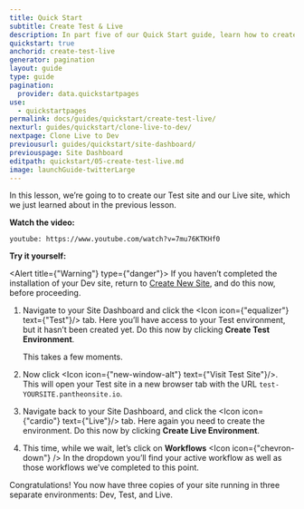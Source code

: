 ```yaml
---
title: Quick Start
subtitle: Create Test & Live
description: In part five of our Quick Start guide, learn how to create your Test and Live environments.
quickstart: true
anchorid: create-test-live
generator: pagination
layout: guide
type: guide
pagination:
  provider: data.quickstartpages
use:
  - quickstartpages
permalink: docs/guides/quickstart/create-test-live/
nexturl: guides/quickstart/clone-live-to-dev/
nextpage: Clone Live to Dev
previousurl: guides/quickstart/site-dashboard/
previouspage: Site Dashboard
editpath: quickstart/05-create-test-live.md
image: launchGuide-twitterLarge
---
```


In this lesson, we’re going to to create our Test site and our Live site, which we just learned about in the previous lesson.

**Watch the video:**

`youtube: https://www.youtube.com/watch?v=7mu76KTKHf0`

**Try it yourself:**

<Alert title={"Warning"} type={"danger"}>
  If you haven’t completed the installation of your Dev site, return to [Create
  New Site](/docs/guides/quickstart/create-new-site), and do this now, before
  proceeding.
</Alert>

1. Navigate to your Site Dashboard and click the <Icon icon={"equalizer"} text={"Test"}/> tab. Here you’ll have access to your Test environment, but it hasn’t been created yet. Do this now by clicking **Create Test Environment**.

   This takes a few moments.

2. Now click <Icon icon={"new-window-alt"} text={"Visit Test Site"}/>. This will open your Test site in a new browser tab with the URL `test-YOURSITE.pantheonsite.io`.

3. Navigate back to your Site Dashboard, and click the <Icon icon={"cardio"} text={"Live"}/> tab. Here again you need to create the environment. Do this now by clicking **Create Live Environment**.

4. This time, while we wait, let’s click on **Workflows** <Icon icon={"chevron-down"} /> In the dropdown you’ll find your active workflow as well as those workflows we’ve completed to this point.

Congratulations! You now have three copies of your site running in three separate environments: Dev, Test, and Live.
